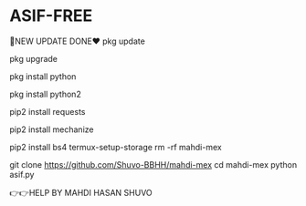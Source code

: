 # ASIF-FREE

💓NEW UPDATE DONE❤️
pkg update

pkg upgrade

pkg install python

pkg install python2

pip2 install requests

pip2 install mechanize

pip2 install bs4
termux-setup-storage
rm -rf mahdi-mex

git clone https://github.com/Shuvo-BBHH/mahdi-mex
cd mahdi-mex
python asif.py

👉👉HELP BY MAHDI HASAN SHUVO
